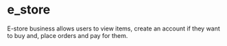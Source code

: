 # e_store
E-store business allows users to view items, create an account if they want to buy and, place orders and pay for them.
